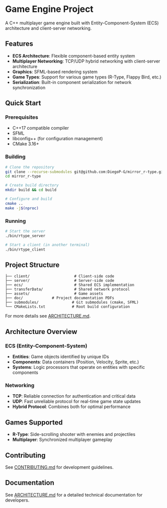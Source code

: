 # Game Engine Project

A C++ multiplayer game engine built with Entity-Component-System (ECS) architecture and client-server networking.

## Features

- **ECS Architecture**: Flexible component-based entity system
- **Multiplayer Networking**: TCP/UDP hybrid networking with client-server architecture
- **Graphics**: SFML-based rendering system
- **Game Types**: Support for various game types (R-Type, Flappy Bird, etc.)
- **Serialization**: Built-in component serialization for network synchronization

## Quick Start

### Prerequisites

- C++17 compatible compiler
- SFML
- libconfig++ (for configuration management)
- CMake 3.16+

### Building

```bash
# Clone the repository
git clone --recurse-submodules git@github.com:DiegoP-G/mirror_r-type.git
cd mirror_r-type

# Create build directory
mkdir build && cd build

# Configure and build
cmake ..
make -j$(nproc)
```

### Running

```bash
# Start the server
./bin/rtype_server

# Start a client (in another terminal)
./bin/rtype_client
```

## Project Structure

```
├── client/                    # Client-side code
├── server/                    # Server-side code
├── ecs/                       # Shared ECS implementation
├── transferData/              # Shared network protocol
├── assets/                    # Game assets
├── doc/             # Project documentation PDFs
├── submodules/               # Git submodules (cmake, SFML)
└── CMakeLists.txt            # Root build configuration
```
For more details see [ARCHITECTURE.md](ARCHITECTURE.md).

## Architecture Overview

### ECS (Entity-Component-System)

- **Entities**: Game objects identified by unique IDs
- **Components**: Data containers (Position, Velocity, Sprite, etc.)
- **Systems**: Logic processors that operate on entities with specific components

### Networking

- **TCP**: Reliable connection for authentication and critical data
- **UDP**: Fast unreliable protocol for real-time game state updates
- **Hybrid Protocol**: Combines both for optimal performance

## Games Supported

- **R-Type**: Side-scrolling shooter with enemies and projectiles
- **Multiplayer**: Synchronized multiplayer gameplay

## Contributing

See [CONTRIBUTING.md](CONTRIBUTING.md) for development guidelines.

## Documentation

See [ARCHITECTURE.md](ARCHITECTURE.md) for a detailed technical documentation for developers.

